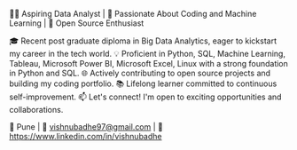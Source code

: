 👨‍💻 Aspiring Data Analyst | 🚀 Passionate About Coding and Machine Learning | 🌟 Open Source Enthusiast

🎓 Recent post graduate diploma in Big Data Analytics, eager to kickstart my career in the tech world.
💡 Proficient in Python, SQL, Machine Learning, Tableau, Microsoft Power BI, Microsoft Excel, Linux with a strong foundation in Python and SQL.
🌐 Actively contributing to open source projects and building my coding portfolio.
📚 Lifelong learner committed to continuous self-improvement.
📫 Let's connect! I'm open to exciting opportunities and collaborations.

📌 Pune | 📧 vishnubadhe97@gmail.com | 🔗 https://www.linkedin.com/in/vishnubadhe



